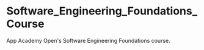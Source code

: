 # Software_Engineering_Foundations_Course

App Academy Open's Software Engineering Foundations course.